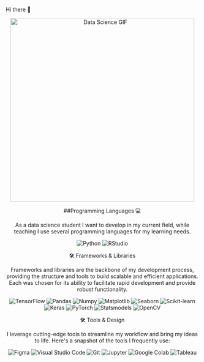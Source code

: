Hi there 👋

<!--
**nuhaasalsabila/nuhaasalsabila** is a ✨ _special_ ✨ repository because its `README.md` (this file) appears on your GitHub profile.

Here are some ideas to get you started:

- 🔭 I’m currently Undergraduate Student in Data Science
- 🌱 I’m currently learning Machine Learning and exploring Data Science
- 👯 I’m looking to collaborate on exciting projects
-->

<div align="center">
    <p>
        <img src="https://media.giphy.com/media/LaVp0AyqR5bGsC5Cbm/giphy.gif" alt="Data Science GIF" width="480" height="480" />
    </p>
##Programming Languages 💻

As a data science student I want to develop in my current field, while teaching I use several programming languages for my learning needs.

<div align="center">
    <img src="https://img.shields.io/badge/Python-3776AB?style=for-the-badge&logo=python&logoColor=white" alt="Python" />
    <img src="https://img.shields.io/badge/RStudio-75AADB?style=for-the-badge&logo=rstudio&logoColor=white" alt="RStudio" />
</div>

🛠️ Frameworks & Libraries

Frameworks and libraries are the backbone of my development process, providing the structure and tools to build scalable and efficient applications. Each was chosen for its ability to facilitate rapid development and provide robust functionality.

<div align="center">
    <img src="https://img.shields.io/badge/TensorFlow-FF6F00?style=for-the-badge&logo=tensorflow&logoColor=white" alt="TensorFlow" />
    <img src="https://img.shields.io/badge/Pandas-150458?style=for-the-badge&logo=pandas&logoColor=white" alt="Pandas" />
    <img src="https://img.shields.io/badge/Numpy-013243?style=for-the-badge&logo=numpy&logoColor=white" alt="Numpy" />
    <img src="https://img.shields.io/badge/Matplotlib-3776AB?style=for-the-badge&logo=python&logoColor=white" alt="Matplotlib" />
    <img src="https://img.shields.io/badge/Seaborn-2C3E50?style=for-the-badge&logo=python&logoColor=white" alt="Seaborn" />
    <img src="https://img.shields.io/badge/Scikit--Learn-F7931E?style=for-the-badge&logo=scikit-learn&logoColor=white" alt="Scikit-learn" />
    <img src="https://img.shields.io/badge/Keras-D00000?style=for-the-badge&logo=keras&logoColor=white" alt="Keras" />
    <img src="https://img.shields.io/badge/PyTorch-EE4C2C?style=for-the-badge&logo=pytorch&logoColor=white" alt="PyTorch" />
    <img src="https://img.shields.io/badge/Statsmodels-3776AB?style=for-the-badge&logo=python&logoColor=white" alt="Statsmodels" />
    <img src="https://img.shields.io/badge/OpenCV-5C3EE8?style=for-the-badge&logo=opencv&logoColor=white" alt="OpenCV" />

</div>

🛠️ Tools & Design

I leverage cutting-edge tools to streamline my workflow and bring my ideas to life. Here's a snapshot of the tools I frequently use:

<div align="center">
    <img src="https://img.shields.io/badge/Figma-F24E1E?style=for-the-badge&logo=figma&logoColor=white" alt="Figma" />
    <img src="https://img.shields.io/badge/Visual_Studio_Code-007ACC?style=for-the-badge&logo=visual-studio-code&logoColor=white" alt="Visual Studio Code" />
    <img src="https://img.shields.io/badge/Git-F05032?style=for-the-badge&logo=git&logoColor=white" alt="Git" />
    <img src="https://img.shields.io/badge/Jupyter-F37626?style=for-the-badge&logo=jupyter&logoColor=white" alt="Jupyter" />
    <img src="https://img.shields.io/badge/Google%20Colab-F9AB00?style=for-the-badge&logo=googlecolab&logoColor=white" alt="Google Colab" />
    <img src="https://img.shields.io/badge/Tableau-E97627?style=for-the-badge&logo=tableau&logoColor=white" alt="Tableau" />

</div>
